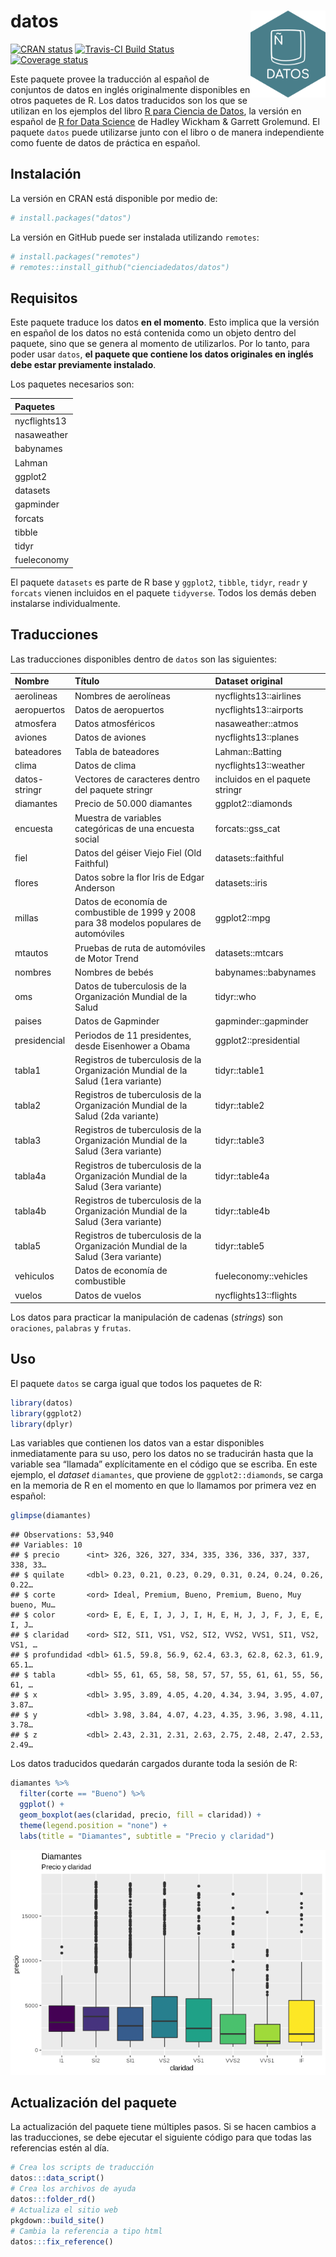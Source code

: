 
# datos <img src="man/figures/logo.png" align="right" width = "120px"/>

[![CRAN
status](https://www.r-pkg.org/badges/version/datos)](https://cran.r-project.org/package=datos)
[![Travis-CI Build
Status](https://travis-ci.org/cienciadedatos/datos.svg?branch=master)](https://travis-ci.org/cienciadedatos/datos)
[![Coverage
status](https://codecov.io/gh/cienciadedatos/datos/branch/master/graph/badge.svg)](https://codecov.io/github/cienciadedatos/datos?branch=master)

Este paquete provee la traducción al español de conjuntos de datos en
inglés originalmente disponibles en otros paquetes de R. Los datos
traducidos son los que se utilizan en los ejemplos del libro [R para
Ciencia de Datos](https://es.r4ds.hadley.nz/), la versión en español de
[R for Data Science](https://r4ds.had.co.nz/) de Hadley Wickham &
Garrett Grolemund. El paquete `datos` puede utilizarse junto con el
libro o de manera independiente como fuente de datos de práctica en
español.

## Instalación

La versión en CRAN está disponible por medio de:

``` r
# install.packages("datos")
```

La versión en GitHub puede ser instalada utilizando `remotes`:

``` r
# install.packages("remotes")
# remotes::install_github("cienciadedatos/datos")
```

## Requisitos

Este paquete traduce los datos **en el momento**. Esto implica que la
versión en español de los datos no está contenida como un objeto dentro
del paquete, sino que se genera al momento de utilizarlos. Por lo tanto,
para poder usar `datos`, **el paquete que contiene los datos originales
en inglés debe estar previamente instalado**.

Los paquetes necesarios son:

| Paquetes     |
| :----------- |
| nycflights13 |
| nasaweather  |
| babynames    |
| Lahman       |
| ggplot2      |
| datasets     |
| gapminder    |
| forcats      |
| tibble       |
| tidyr        |
| fueleconomy  |

El paquete `datasets` es parte de R base y `ggplot2`, `tibble`, `tidyr`,
`readr` y `forcats` vienen incluidos en el paquete `tidyverse`. Todos
los demás deben instalarse individualmente.

## Traducciones

Las traducciones disponibles dentro de `datos` son las siguientes:

| Nombre        | Título                                                                                   | Dataset original                |
|:--------------|:-----------------------------------------------------------------------------------------|:--------------------------------|
| aerolineas    | Nombres de aerolíneas                                                                    | nycflights13::airlines          |
| aeropuertos   | Datos de aeropuertos                                                                     | nycflights13::airports          |
| atmosfera     | Datos atmosféricos                                                                       | nasaweather::atmos              |
| aviones       | Datos de aviones                                                                         | nycflights13::planes            |
| bateadores    | Tabla de bateadores                                                                      | Lahman::Batting                 |
| clima         | Datos de clima                                                                           | nycflights13::weather           |
| datos-stringr | Vectores de caracteres dentro del paquete stringr                                        | incluidos en el paquete stringr |
| diamantes     | Precio de 50.000 diamantes                                                               | ggplot2::diamonds               |
| encuesta      | Muestra de variables categóricas de una encuesta social                                  | forcats::gss\_cat               |
| fiel          | Datos del géiser Viejo Fiel (Old Faithful)                                               | datasets::faithful              |
| flores        | Datos sobre la flor Iris de Edgar Anderson                                               | datasets::iris                  |
| millas        | Datos de economía de combustible de 1999 y 2008 para 38 modelos populares de automóviles | ggplot2::mpg                    |
| mtautos       | Pruebas de ruta de automóviles de Motor Trend                                            | datasets::mtcars                |
| nombres       | Nombres de bebés                                                                         | babynames::babynames            |
| oms           | Datos de tuberculosis de la Organización Mundial de la Salud                             | tidyr::who                      |
| paises        | Datos de Gapminder                                                                       | gapminder::gapminder            |
| presidencial  | Periodos de 11 presidentes, desde Eisenhower a Obama                                     | ggplot2::presidential           |
| tabla1        | Registros de tuberculosis de la Organización Mundial de la Salud (1era variante)         | tidyr::table1                   |
| tabla2        | Registros de tuberculosis de la Organización Mundial de la Salud (2da variante)          | tidyr::table2                   |
| tabla3        | Registros de tuberculosis de la Organización Mundial de la Salud (3era variante)         | tidyr::table3                   |
| tabla4a       | Registros de tuberculosis de la Organización Mundial de la Salud (3era variante)         | tidyr::table4a                  |
| tabla4b       | Registros de tuberculosis de la Organización Mundial de la Salud (3era variante)         | tidyr::table4b                  |
| tabla5        | Registros de tuberculosis de la Organización Mundial de la Salud (3era variante)         | tidyr::table5                   |
| vehiculos     | Datos de economía de combustible                                                         | fueleconomy::vehicles           |
| vuelos        | Datos de vuelos                                                                          | nycflights13::flights           |

Los datos para practicar la manipulación de cadenas (*strings*) son
`oraciones`, `palabras` y `frutas`.

## Uso

El paquete `datos` se carga igual que todos los paquetes de R:

``` r
library(datos)
library(ggplot2)
library(dplyr)
```

Las variables que contienen los datos van a estar disponibles
inmediatamente para su uso, pero los datos no se traducirán hasta que la
variable sea “llamada” explícitamente en el código que se escriba. En
este ejemplo, el *dataset* `diamantes`, que proviene de
`ggplot2::diamonds`, se carga en la memoria de R en el momento en que lo
llamamos por primera vez en español:

``` r
glimpse(diamantes)
```

    ## Observations: 53,940
    ## Variables: 10
    ## $ precio      <int> 326, 326, 327, 334, 335, 336, 336, 337, 337, 338, 33…
    ## $ quilate     <dbl> 0.23, 0.21, 0.23, 0.29, 0.31, 0.24, 0.24, 0.26, 0.22…
    ## $ corte       <ord> Ideal, Premium, Bueno, Premium, Bueno, Muy bueno, Mu…
    ## $ color       <ord> E, E, E, I, J, J, I, H, E, H, J, J, F, J, E, E, I, J…
    ## $ claridad    <ord> SI2, SI1, VS1, VS2, SI2, VVS2, VVS1, SI1, VS2, VS1, …
    ## $ profundidad <dbl> 61.5, 59.8, 56.9, 62.4, 63.3, 62.8, 62.3, 61.9, 65.1…
    ## $ tabla       <dbl> 55, 61, 65, 58, 58, 57, 57, 55, 61, 61, 55, 56, 61, …
    ## $ x           <dbl> 3.95, 3.89, 4.05, 4.20, 4.34, 3.94, 3.95, 4.07, 3.87…
    ## $ y           <dbl> 3.98, 3.84, 4.07, 4.23, 4.35, 3.96, 3.98, 4.11, 3.78…
    ## $ z           <dbl> 2.43, 2.31, 2.31, 2.63, 2.75, 2.48, 2.47, 2.53, 2.49…

Los datos traducidos quedarán cargados durante toda la sesión de R:

``` r
diamantes %>%
  filter(corte == "Bueno") %>%
  ggplot() +
  geom_boxplot(aes(claridad, precio, fill = claridad)) +
  theme(legend.position = "none") +
  labs(title = "Diamantes", subtitle = "Precio y claridad")
```

<img src="man/figures/diamantes.png">

## Actualización del paquete

La actualización del paquete tiene múltiples pasos. Si se hacen cambios
a las traducciones, se debe ejecutar el siguiente código para que todas
las referencias estén al día.

``` r
# Crea los scripts de traducción
datos:::data_script()
# Crea los archivos de ayuda
datos:::folder_rd()
# Actualiza el sitio web
pkgdown::build_site()
# Cambia la referencia a tipo html
datos:::fix_reference()
```
